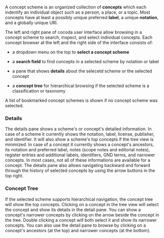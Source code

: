 A concept scheme is an organized collection of **concepts** which each indentify an individual object such as a person, a place, or a topic. Most concepts have at least a possibly unique preferred **label**, a unique **notation**, and a globally unique URI.

The left and right pane of cocoda user interface allow browsing in a concept scheme to search, inspect, and select individual concepts. Each concept browser at the left and the right side of the interface consists of:

* a dropdown menu on the top to **select a concept scheme**

* a **search field** to find concepts in a selected scheme by notation or label

* a pane that shows **details** about the selecetd scheme or the selected concept

* a **concept tree** for hierarchical browsing if the selected scheme is a
  classification or taxonomy

A list of bookmarked concept schemes is shown if no concept scheme was selected.

### Details

The details pane shows a scheme's or concept's detailed information. In case of a scheme it currently shows the notation, label, license, publisher, and identifier. It will also show a scheme's top concepts if the tree view is minimized. In case of a concept it currently shows a concept's ancestors, its notation and preferred label, notes (scope notes and editorial notes), register entries and additional labels, identifiers, GND terms, and narrower concepts. In most cases, not all of these informations are available for a concept. The details pane also allows navigating backward and forward through the history of selected concepts by using the arrow buttons in the top right.

### Concept Tree

If the selected scheme supports hierarchical navigation, the concept tree will show the top concepts. Clicking on a concept in the tree view will select the concept and show its details in the detail pane. You can show a concept's narrower concepts by clicking on the arrow beside the concept in the tree. Double clicking a concept will both select it and show its narrower concepts. You can also use the detail pane to browse by clicking on a concept's ancestors (at the top) and narrower concepts (at the bottom).

